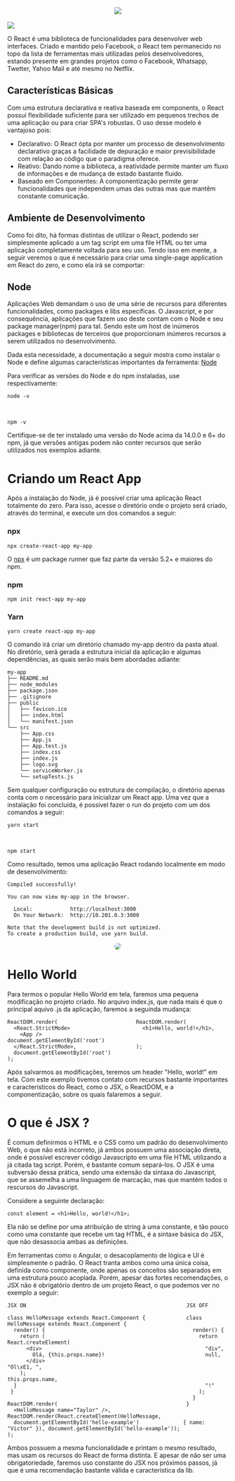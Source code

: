 <div align="center">
 <img src="https://user-images.githubusercontent.com/61476935/145215309-c29e1f65-94c4-4a72-b41b-c90666210213.png">
</div>

<br>

<img src="https://img.shields.io/static/v1?label=React&message=Library&color=blue&style=for-the-badge&logo=React"/>


O React é uma biblioteca de funcionalidades para desenvolver web interfaces. Criado e mantido pelo Facebook, o React tem permanecido no topo da lista de ferramentas mais utilizadas pelos desenvolvedores, estando presente em grandes projetos como o Facebook, Whatsapp, Twetter, Yahoo Mail e até mesmo no Netflix.


<h2>Características Básicas</h2>


Com uma estrutura declarativa e reativa baseada em components, o React possui flexibilidade suficiente para ser utilizado em pequenos trechos de uma aplicação ou para criar SPA's robustas. O uso desse modelo é vantajoso pois:


- Declarativo: O React ópta por manter um processo de desenvolvimento declarativo graças a facilidade de depuração e maior previsibilidade com relação ao código que o paradigma oferece.
- Reativo: Dando nome a biblioteca, a reatividade permite manter um fluxo de informações e de mudança de estado bastante fluido.
- Baseado em Componentes: A componentização permite gerar funcionalidades que independem umas das outras mas que mantêm constante comunicação.


<h2>Ambiente de Desenvolvimento</h2>


Como foi dito, há formas distintas de utilizar o React, podendo ser simplesmente aplicado a um tag script em uma file HTML ou ter uma aplicação completamente voltada para seu uso. Tendo isso em mente, a seguir veremos o que é necessário para criar uma single-page application em React do zero, e como ela irá se comportar:


<h2>Node</h2>


Aplicações Web demandam o uso de uma série de recursos para diferentes funcionalidades, como packages e libs específicas. O Javascript, e por consequência, aplicações que fazem uso deste contam com o Node e seu package manager(npm) para tal. Sendo este um host de inúmeros packages e bibliotecas de terceiros que proporcionam inúmeros recursos a serem utilizados no desenvolvimento. 

Dada esta necessidade, a documentação a seguir mostra como instalar o Node e define algumas características importantes da ferramenta: [Node](https://github.com/VictorSantos12/Node.js)

Para verificar as versões do Node e do npm instaladas, use respectivamente:

    node -v

<br>

    npm -v


Certifique-se de ter instalado uma versão do Node acima da 14.0.0 e 6+ do npm, já que versões antigas podem não conter recursos que serão utilizados nos exemplos adiante.


<h1>Criando um React App</h1>


Após a instalação do Node, já é possível criar uma aplicação React totalmente do zero. Para isso, acesse o diretório onde o projeto será criado, através do terminal, e execute um dos comandos a seguir:


<h3>npx</h3>
    

    npx create-react-app my-app


O [npx](https://medium.com/@maybekatz/introducing-npx-an-npm-package-runner-55f7d4bd282b) é um package runner que faz parte da versão 5.2+ e maiores do npm.


<h3>npm</h3>


    npm init react-app my-app


<h3>Yarn</h3>

    
    yarn create react-app my-app


O comando irá criar um diretório chamado my-app dentro da pasta atual. No diretório, será gerada a estrutura inicial da aplicação e algumas dependências, as quais serão mais bem abordadas adiante:


    my-app
    ├── README.md
    ├── node_modules
    ├── package.json
    ├── .gitignore
    ├── public
    │   ├── favicon.ico
    │   ├── index.html
    │   └── manifest.json
    └── src
        ├── App.css
        ├── App.js
        ├── App.test.js
        ├── index.css
        ├── index.js
        ├── logo.svg
        └── serviceWorker.js
        └── setupTests.js


Sem qualquer configuração ou estrutura de compilação, o diretório apenas conta com o necessário para inicializar um React app. Uma vez que a instalação foi concluída, é possível fazer o run do projeto com um dos comandos a seguir:


    yarn start

<br>

    npm start 


Como resultado, temos uma aplicação React rodando localmente em modo de desenvolvimento:


    Compiled successfully!
    
    You can now view my-app in the browser.
    
      Local:            http://localhost:3000
      On Your Network:  http://10.201.0.3:3000
    
    Note that the development build is not optimized.
    To create a production build, use yarn build.


<div align="center">
  <img src="https://user-images.githubusercontent.com/61476935/145259691-53cd2714-5c28-4c35-a913-9df01103c4b3.gif" style="border-radius: 100%;">
</div>


<h1>Hello World</h1>


Para termos o popular Hello World em tela, faremos uma pequena modificação no projeto criado. No arquivo index.js, que nada mais é que o principal aquivo .js da aplicação, faremos a seguinda mudança:


    ReactDOM.render(                         ReactDOM.render(
      <React.StrictMode>                       <h1>Hello, world!</h1>,
        <App />                                document.getElementById('root')
      </React.StrictMode>,                   );
      document.getElementById('root')       
    );                                       


Após salvarmos as modificações, teremos um header "Hello, world!" em tela. Com este exemplo tivemos contato com recursos bastante importantes e caracteristicos do React, como o JSX, o ReactDOM, e a componentização, sobre os quais falaremos a seguir.


<h1>O que é JSX ?</h1>


É comum definirmos o HTML e o CSS como um padrão do desenvolvimento Web, o que não está incorreto, já ambos possuem uma associação direta, onde é possível escrever código Javascripto em uma file HTML utilizando a já citada tag script. Porém, é bastante comum separá-los. O JSX é uma subversão dessa prática, sendo uma extensão da sintaxa do Javascript, que se assemelha a uma linguagem de marcação, mas que mantém todos o rescursos do Javascript.

Considere a seguinte declaração:


    const element = <h1>Hello, world!</h1>;


Ela não se define por uma atribuíção de string à uma constante, e tão pouco como uma constante que recebe um tag HTML, é a sintaxe básica do JSX, que não desassocia ambas as definições.

Em ferramentas como o Angular, o desacoplamento de lógica e UI é simplesmente o padrão. O React tranta ambos como uma única coisa, definida como componente, onde apenas os conceitos são separados em uma estrutura pouco acoplada. Porém, apesar das fortes recomendações, o JSX não é obrigatório dentro de um projeto React, o que podemos ver no exemplo a seguir:


    JSX ON                                                   JSX OFF

    class HelloMessage extends React.Component {             class HelloMessage extends React.Component {
      render() {                                               render() {
        return (                                                 return React.createElement(
          <div>                                                    "div",
            Olá, {this.props.name}!                                null,
          </div>                                                   "Ol\xE1, ",
        );                                                         this.props.name,
      }                                                            "!"
     }                                                           );
                                                               }
    ReactDOM.render(                                         }
      <HelloMessage name="Taylor" />,                       ReactDOM.render(React.createElement(HelloMessage, 
      document.getElementById('hello-example')              { name: "Victor" }), document.getElementById('hello-example'));
    );


Ambos possuem a mesma funcionalidade e printam o mesmo resultado, mas usam os recursos do React de forma distinta. E apesar de não ser uma obrigatoriedade, faremos uso constante do JSX nos próximos passos, já que é uma recomendação bastante válida e característica da lib.